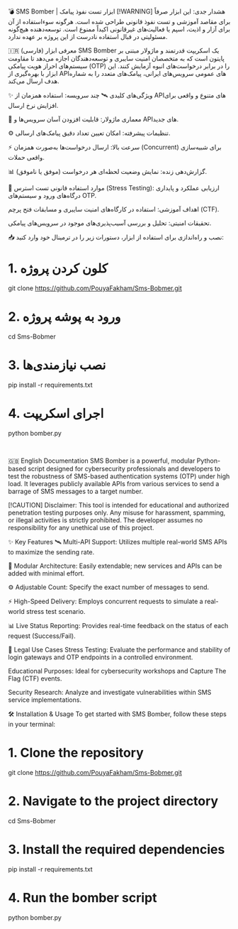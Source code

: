 💣 SMS Bomber | ابزار تست نفوذ پیامک
[!WARNING]
هشدار جدی: این ابزار صرفاً برای مقاصد آموزشی و تست نفوذ قانونی طراحی شده است. هرگونه سوءاستفاده از آن برای آزار و اذیت، اسپم یا فعالیت‌های غیرقانونی اکیداً ممنوع است. توسعه‌دهنده هیچ‌گونه مسئولیتی در قبال استفاده نادرست از این پروژه بر عهده ندارد.

🇮🇷 معرفی ابزار (فارسی)
SMS Bomber یک اسکریپت قدرتمند و ماژولار مبتنی بر پایتون است که به متخصصان امنیت سایبری و توسعه‌دهندگان اجازه می‌دهد تا مقاومت سیستم‌های احراز هویت پیامکی (OTP) را در برابر درخواست‌های انبوه آزمایش کنند. این ابزار با بهره‌گیری از APIهای عمومی سرویس‌های ایرانی، پیامک‌های متعدد را به شماره هدف ارسال می‌کند.

✨ ویژگی‌های کلیدی
🛰️ چند سرویسه: استفاده همزمان از APIهای متنوع و واقعی برای افزایش نرخ ارسال.

🧩 معماری ماژولار: قابلیت افزودن آسان سرویس‌ها و APIهای جدید.

⚙️ تنظیمات پیشرفته: امکان تعیین تعداد دقیق پیامک‌های ارسالی.

⚡ سرعت بالا: ارسال درخواست‌ها به‌صورت همزمان (Concurrent) برای شبیه‌سازی واقعی حملات.

📊 گزارش‌دهی زنده: نمایش وضعیت لحظه‌ای هر درخواست (موفق یا ناموفق).

🎯 موارد استفاده قانونی
تست استرس (Stress Testing): ارزیابی عملکرد و پایداری درگاه‌های ورود و سیستم‌های OTP.

اهداف آموزشی: استفاده در کارگاه‌های امنیت سایبری و مسابقات فتح پرچم (CTF).

تحقیقات امنیتی: تحلیل و بررسی آسیب‌پذیری‌های موجود در سرویس‌های پیامکی.

📥 نصب و راه‌اندازی
برای استفاده از ابزار، دستورات زیر را در ترمینال خود وارد کنید:

# 1. کلون کردن پروژه
git clone https://github.com/PouyaFakham/Sms-Bobmer.git

# 2. ورود به پوشه پروژه
cd Sms-Bobmer

# 3. نصب نیازمندی‌ها
pip install -r requirements.txt

# 4. اجرای اسکریپت
python bomber.py

<br>

🇬🇧 English Documentation
SMS Bomber is a powerful, modular Python-based script designed for cybersecurity professionals and developers to test the robustness of SMS-based authentication systems (OTP) under high load. It leverages publicly available APIs from various services to send a barrage of SMS messages to a target number.

[!CAUTION]
Disclaimer: This tool is intended for educational and authorized penetration testing purposes only. Any misuse for harassment, spamming, or illegal activities is strictly prohibited. The developer assumes no responsibility for any unethical use of this project.

✨ Key Features
🛰️ Multi-API Support: Utilizes multiple real-world SMS APIs to maximize the sending rate.

🧩 Modular Architecture: Easily extendable; new services and APIs can be added with minimal effort.

⚙️ Adjustable Count: Specify the exact number of messages to send.

⚡ High-Speed Delivery: Employs concurrent requests to simulate a real-world stress test scenario.

📊 Live Status Reporting: Provides real-time feedback on the status of each request (Success/Fail).

🎯 Legal Use Cases
Stress Testing: Evaluate the performance and stability of login gateways and OTP endpoints in a controlled environment.

Educational Purposes: Ideal for cybersecurity workshops and Capture The Flag (CTF) events.

Security Research: Analyze and investigate vulnerabilities within SMS service implementations.

🛠️ Installation & Usage
To get started with SMS Bomber, follow these steps in your terminal:

# 1. Clone the repository
git clone https://github.com/PouyaFakham/Sms-Bobmer.git

# 2. Navigate to the project directory
cd Sms-Bobmer

# 3. Install the required dependencies
pip install -r requirements.txt

# 4. Run the bomber script
python bomber.py
